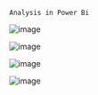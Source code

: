     Analysis in Power Bi
![image](https://github.com/user-attachments/assets/f3b19f8f-57fc-4707-8c0b-9daf83b04c37)

![image](https://github.com/user-attachments/assets/bb61a206-0841-4836-9fcd-18f1116aa2a8)

![image](https://github.com/user-attachments/assets/ff71a83d-dabc-4e5c-90f7-7bbe79ad2e9a)

![image](https://github.com/user-attachments/assets/cd7fa0c6-2a19-4287-8266-f3c45a365069)



